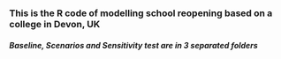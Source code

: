 ### This is the R code of modelling school reopening based on a college in Devon, UK
##### Baseline, Scenarios and Sensitivity test are in 3 separated folders
